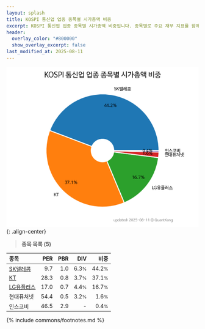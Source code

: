 ```yaml
---
layout: splash
title: KOSPI 통신업 업종 종목별 시가총액 비중
excerpt: KOSPI 통신업 업종 종목별 시가총액 비중입니다. 종목별로 주요 재무 지표를 함께 표시합니다.
header:
  overlay_color: "#800000"
  show_overlay_excerpt: false
last_modified_at: 2025-08-11
---
```



![KOSPI 통신업 업종 종목별 시가총액 비중](/stats/sector/images/kospi_업종_통신업_종목.png){: .align-center}


> **종목 목록 (5)**<a id="list"></a>

| **종목** | **PER** | **PBR** | **DIV** | **비중** |
| :------- | ------: | ------: | ------: | -------: |
| [SK텔레콤](/017670/) | 9.7 | 1.0 | 6.3<small>%</small> | 44.2<small>%</small> |
| [KT](/030200/) | 28.3 | 0.8 | 3.7<small>%</small> | 37.1<small>%</small> |
| [LG유플러스](/032640/) | 17.0 | 0.7 | 4.4<small>%</small> | 16.7<small>%</small> |
| 현대퓨처넷 | 54.4 | 0.5 | 3.2<small>%</small> | 1.6<small>%</small> |
| 인스코비 | 46.5 | 2.9 | - | 0.4<small>%</small> |

{% include commons/footnotes.md %}